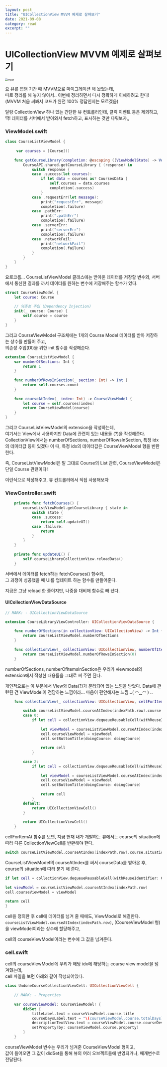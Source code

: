 ```yaml
---
layout: post
title: "UICollectionView MVVM 예제로 살펴보기" 
date: 2021-09-08
category: read 
excerpt: ""
---
```


# UICollectionView MVVM 예제로 살펴보기

<img src="https://user-images.githubusercontent.com/28949235/132507397-68aedbc1-3a44-4e27-8a9c-6071788463ed.png" alt="image" style="zoom:50%;" />

요 뷰를 앱잼 기간 때 MVVM으로 마이그레이션 해 놨었는데,  
따로 정리를 해 놓지 않아서.. 이번에 정리하면서 다시 정확하게 이해하려고 한다!
(MVVM 처음 써봐서 코드가 완전 100% 정답인지는 모르겠음)

달랑 CollectionView 하나 있는 간단한 뷰 컨트롤러인데,
클릭 이벤트 등은 제외하고, 딱! 데이터를 서버에서 받아와서 fetch하고, 표시하는 것만 다뤄보자,,

### ViewModel.swift

```swift
class CourseListViewModel {
    
     var courses = [Course]()
    
    func getCourseLibrary(completion: @escaping ((ViewModelState) -> Void)) {
        CourseAPI.shared.getCourseLibrary { (response) in
            switch response {
            case .success(let courses):
                if let data = courses as? CoursesData {
                    self.courses = data.courses
                    completion(.success)
                }
            case .requestErr(let message):
                print("requestErr", message)
                completion(.failure)
            case .pathErr:
                print(".pathErr")
                completion(.failure)
            case .serverErr:
                print("serverErr")
                completion(.failure)
            case .networkFail:
                print("networkFail")
                completion(.failure)
            }
        }
    }
}
```

요로코롬... CourseListViewModel 클래스에는
받아온 데이터를 저장할 변수와, 서버에서 통신한 결과를 까서 데이터를 원하는 변수에 저장해주는 함수가 있다.

```swift
struct CourseViewModel {
    let course: Course
    
    // 의존성 주입 (Dependency Injection)
    init(_ course: Course) {
        self.course = course
    }
}
```

그리고 CourseViewModel 구조체에는
1개의 Course Model 데이터를 받아 저장하는 상수를 만들어 주고,  
의존성 주입(DI)을 위한 init 함수를 작성해준다.

```swift
extension CourseListViewModel {
    var numberOfSections: Int {
        return 1
    }
    
    func numberOfRowsInSection(_ section: Int) -> Int {
        return self.courses.count
    }
    
    func courseAtIndex(_ index: Int) -> CourseViewModel {
        let course = self.courses[index]
        return CourseViewModel(course)
    }
}
```

그리고 CourseListViewModel의 extension을 작성하는데,  
여기서는 View에서 사용하지만 Data에 관련이 있는 내용들 (?)을 작성해준다.
CollectionView에서는 numberOfSections, numberOfRowsInSection, 특정 idx의 데이터값 등이 있겠다
이 때, 특정 idx의 데이터값은 CourseViewModel 형을 반환한다.

즉, CourseListViewModel은 말 그대로 Course의 List 관련,
CourseViewModel은 단일 Course 관련이다!

이런식으로 작성해주고, 뷰 컨트롤러에서 직접 사용해보자

### ViewController.swift

```swift
    private func fetchCourses() {
        courseListViewModel.getCourseLibrary { state in
            switch state {
            case .success:
                return self.updateUI()
            case .failure:
                return
            }
        }
    }
    
    private func updateUI() {
        self.courseLibraryCollectionView.reloadData()
    }
```

서버에서 데이터를 fetch하는 fetchCourses() 함수와,  
그 과정이 성공했을 때 UI를 업데이트 하는 함수를 만들어준다.

지금은 그냥 reload 한 줄이지만, 나중을 대비해 함수로 빼 놨다.

#### UICollectionViewDataSource

```swift
// MARK: - UICollectionViewDataSource

extension CourseLibraryViewController: UICollectionViewDataSource {
    
    func numberOfSections(in collectionView: UICollectionView) -> Int {
        return courseListViewModel.numberOfSections
    }
    
    func collectionView(_ collectionView: UICollectionView, numberOfItemsInSection section: Int) -> Int {
        return courseListViewModel.numberOfRowsInSection(0)
    }
```

numberOfSections, numberOfItemsInSection은 우리가 viewmodel의 extension에서 작성한
내용들을 그대로 써 주면 된다.

개인적으로는 이 부분에서 View와 Data(?)가 분리되어 있는 느낌을 받았다.
Data에 관련된 건 ViewModel이 전담하는 느낌이라... 마음이 편안해지는 느낌...( ◠‿◠ ) ..

```swift
    func collectionView(_ collectionView: UICollectionView, cellForItemAt indexPath: IndexPath) -> UICollectionViewCell {
        
        switch courseListViewModel.courseAtIndex(indexPath.row).course.situation {
        case 0:
            if let cell = collectionView.dequeueReusableCell(withReuseIdentifier: Const.Xib.Identifier.undoneCourseCollectionViewCell, for: indexPath) as? UndoneCourseCollectionViewCell {
                
                let viewModel = courseListViewModel.courseAtIndex(indexPath.row)
                cell.courseViewModel = viewModel
                cell.setButtonTitle(doingCourse: doingCourse)
                
                return cell
            }
            
        case 2:
            if let cell = collectionView.dequeueReusableCell(withReuseIdentifier: Const.Xib.Identifier.doneCourseCollectionViewCell, for: indexPath) as? DoneCourseCollectionViewCell {
                
                let viewModel = courseListViewModel.courseAtIndex(indexPath.row)
                cell.courseViewModel = viewModel
                cell.setButtonTitle(doingCourse: doingCourse)
                
                return cell
            }
        default:
            return UICollectionViewCell()
        }
    
        return UICollectionViewCell()
    }
```

cellForItemAt 함수를 보면, 지금 현재 내가 개발하는 뷰에서는
course의 situation에 따라 다른 CollectionViewCell를 반환해야 한다.

```swift
switch courseListViewModel.courseAtIndex(indexPath.row).course.situation {
```

CourseListViewModel의 courseAtIndex를 써서 courseData를 받아온 후, course의 situation에 따라 분기 해 준다.

```swift
if let cell = collectionView.dequeueReusableCell(withReuseIdentifier: Const.Xib.Identifier.undoneCourseCollectionViewCell, for: indexPath) as? UndoneCourseCollectionViewCell {
                
let viewModel = courseListViewModel.courseAtIndex(indexPath.row)
cell.courseViewModel = viewModel
                
return cell
}
```

cell을 정의한 후 cell에 데이터를 넘겨 줄 때에도, ViewModel로 해결한다.  
`courseListViewModel.courseAtIndex(indexPath.row)`, 
(CourseViewModel 형)을 viewModel이라는 상수에 할당해주고,

cell의 courseViewModel이라는 변수에 그 값을 넘겨준다.

### cell.swift

cell의 courseViewModel에 우리가 해당 idx에 해당하는 course view model을 넘겨줬는데,  
cell 파일을 보면 아래와 같이 작성되어있다.

```swift
class UndoneCourseCollectionViewCell: UICollectionViewCell {
    
    // MARK: - Properties
    
    var courseViewModel: CourseViewModel! {
        didSet {
            titleLabel.text = courseViewModel.course.title
            courseDaysLabel.text = "\(courseViewModel.course.totalDays)일"
            descriptionTextView.text = courseViewModel.course.courseDescription
            setProperty(by: courseViewModel.course.property)
        }
    }
```

courseViewModel 변수는 우리가 넘겨준 CourseViewModel 형이고,  
값이 들어오면 그 값이 didSet을 통해 뷰의 여러 오브젝트들에 반영되거나, 매개변수로 전달된다.
